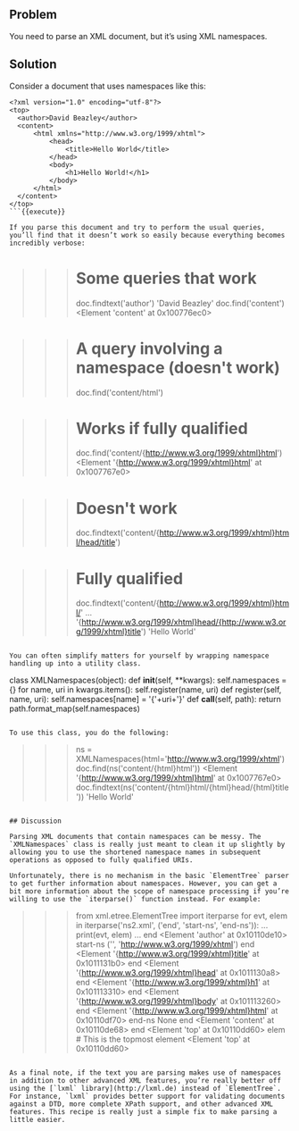 ## Problem

You need to parse an XML document, but it’s using XML namespaces.

## Solution

Consider a document that uses namespaces like this:

```
<?xml version="1.0" encoding="utf-8"?>
<top>
  <author>David Beazley</author>
  <content>
      <html xmlns="http://www.w3.org/1999/xhtml">
          <head>
              <title>Hello World</title>
          </head>
          <body>
              <h1>Hello World!</h1>
          </body>
      </html>
  </content>
</top>
```{{execute}}

If you parse this document and try to perform the usual queries, you’ll find that it doesn’t work so easily because everything becomes incredibly verbose:

```
>>> # Some queries that work
>>> doc.findtext('author')
'David Beazley'
>>> doc.find('content')
<Element 'content' at 0x100776ec0>

>>> # A query involving a namespace (doesn't work)
>>> doc.find('content/html')

>>> # Works if fully qualified
>>> doc.find('content/{http://www.w3.org/1999/xhtml}html')
<Element '{http://www.w3.org/1999/xhtml}html' at 0x1007767e0>

>>> # Doesn't work
>>> doc.findtext('content/{http://www.w3.org/1999/xhtml}html/head/title')

>>> # Fully qualified
>>> doc.findtext('content/{http://www.w3.org/1999/xhtml}html/'
...  '{http://www.w3.org/1999/xhtml}head/{http://www.w3.org/1999/xhtml}title')
'Hello World'
>>>
```{{execute}}

You can often simplify matters for yourself by wrapping namespace handling up into a utility class.

```
class XMLNamespaces(object):
    def __init__(self, **kwargs):
        self.namespaces = {}
        for name, uri in kwargs.items():
            self.register(name, uri)
    def register(self, name, uri):
        self.namespaces[name] = '{'+uri+'}'
    def __call__(self, path):
        return path.format_map(self.namespaces)
```{{execute}}

To use this class, you do the following:

```
>>> ns = XMLNamespaces(html='http://www.w3.org/1999/xhtml')
>>> doc.find(ns('content/{html}html'))
<Element '{http://www.w3.org/1999/xhtml}html' at 0x1007767e0>
>>> doc.findtext(ns('content/{html}html/{html}head/{html}title'))
'Hello World'
>>>
```{{execute}}

## Discussion

Parsing XML documents that contain namespaces can be messy. The `XMLNamespaces` class is really just meant to clean it up slightly by allowing you to use the shortened namespace names in subsequent operations as opposed to fully qualified URIs.

Unfortunately, there is no mechanism in the basic `ElementTree` parser to get further information about namespaces. However, you can get a bit more information about the scope of namespace processing if you’re willing to use the `iterparse()` function instead. For example:

```
>>> from xml.etree.ElementTree import iterparse
>>> for evt, elem in iterparse('ns2.xml', ('end', 'start-ns', 'end-ns')):
...     print(evt, elem)
...
end <Element 'author' at 0x10110de10>
start-ns ('', 'http://www.w3.org/1999/xhtml')
end <Element '{http://www.w3.org/1999/xhtml}title' at 0x1011131b0>
end <Element '{http://www.w3.org/1999/xhtml}head' at 0x1011130a8>
end <Element '{http://www.w3.org/1999/xhtml}h1' at 0x101113310>
end <Element '{http://www.w3.org/1999/xhtml}body' at 0x101113260>
end <Element '{http://www.w3.org/1999/xhtml}html' at 0x10110df70>
end-ns None
end <Element 'content' at 0x10110de68>
end <Element 'top' at 0x10110dd60>
>>> elem      # This is the topmost element
<Element 'top' at 0x10110dd60>
>>>
```{{execute}}

As a final note, if the text you are parsing makes use of namespaces in addition to other advanced XML features, you’re really better off using the [`lxml` library](http://lxml.de) instead of `ElementTree`. For instance, `lxml` provides better support for validating documents against a DTD, more complete XPath support, and other advanced XML features. This recipe is really just a simple fix to make parsing a little easier.